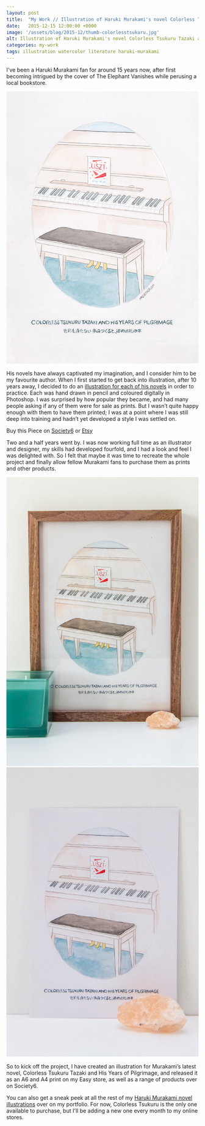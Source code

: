 ```yaml
---
layout: post
title:  "My Work // Illustration of Haruki Murakami's novel Colorless Tsukuru Tazaki and His Years of Pilgrimage"
date: 	2015-12-15 12:00:00 +0000
image: '/assets/blog/2015-12/thumb-colorlesstsukuru.jpg'
alt: Illustration of Haruki Murakami's novel Colorless Tsukuru Tazaki and His Years of Pilgrimage by illustrator / artist Karen Muray of A Rose Cast
categories: my-work
tags: illustration watercolor literature haruki-murakami
---
```


<p class="intro">I've been a Haruki Murakami fan for around 15 years now, after first becoming intrigued by the cover of The Elephant Vanishes while perusing a local bookstore.</p>

![Watercolor illustration of Haruki Murakami's novel Colorless Tsukuru Tazaki and His Years of Pilgrimage by illustrator / artist Karen Muray of A Rose Cast](/assets/folio/murakami/illustration-murakami-colorlesstsukuru.jpg "Watercolor illustration of Haruki Murakami's novel Colorless Tsukuru Tazaki and His Years of Pilgrimage by illustrator / artist Karen Muray of A Rose Cast")

His novels have always captivated my imagination, and I consider him to be my favourite author. When I first started to get back into illustration, after 10 years away, I decided to do an <a href="http://www.akaihane.co.uk/post/54588755092/haruki-murakami" title="The original Haruki Murakami novel illustrations">illustration for each of his novels</a> in order to practice. Each was hand drawn in pencil and coloured digitally in Photoshop. I was surprised by how popular they became, and had many people asking if any of them were for sale as prints. But I wasn’t quite happy enough with them to have them printed; I was at a point where I was still deep into training and hadn’t yet developed a style I was settled on.

<div class="highlight">
  <p>Buy <span class="the">this</span> Piece <span class="the">on</span>
    <a href="https://society6.com/product/haruki-murakamis-colorless-tsukuru-tazaki-and-his-years-of-pilgrimage-book-cover_print#1=45" title="Buy Watercolor illustration of Haruki Murakami's novel Colorless Tsukuru Tazaki and His Years of Pilgrimage on the A Rose Cast Society6 store">Society6</a>
    <span class="the">or</span>
    <a href="https://www.etsy.com/shop/ARoseCast?section_id=18192366" title="Buy Watercolor illustration of Haruki Murakami's novel Colorless Tsukuru Tazaki and His Years of Pilgrimage on the A Rose Cast Etsy store">Etsy</a>
  </p>
</div>

Two and a half years went by. I was now working full time as an illustrator and designer, my skills had developed fourfold, and I had a look and feel I was delighted with. So I felt that maybe it was time to recreate the whole project and finally allow fellow Murakami fans to purchase them as prints and other products.

<div class="row">
	<div class="col-md-6">
		<a href="https://www.etsy.com/listing/258057321/haruki-murakamis-colorless-tsukuru" title="A4 watercolor illustration Art Print of Haruki Murakami's novel Colorless Tsukuru Tazaki and His Years of Pilgrimage on Etsy"><img src="/assets/blog/2015-12/a4-illustration-murakami-colorlesstsukuru.jpg" alt="A4 watercolor illustration Art Print of Haruki Murakami's novel Colorless Tsukuru Tazaki and His Years of Pilgrimage on Etsy"></a>
	</div>
	<div class="col-md-6">
		<a href="https://www.etsy.com/listing/267617721/haruki-murakami-watercolor-novel" title="A6 watercolor illustration Art Print of Haruki Murakami's novel Colorless Tsukuru Tazaki and His Years of Pilgrimage on Etsy"><img src="/assets/blog/2015-12/a6-illustration-murakami-colorlesstsukuru.jpg" alt="A6 watercolor illustration Art Print of Haruki Murakami's novel Colorless Tsukuru Tazaki and His Years of Pilgrimage on Etsy"></a>
	</div>
</div>

So to kick off the project, I have created an illustration for Murakami’s latest novel, Colorless Tsukuru Tazaki and His Years of Pilgrimage, and released it as an A6 and A4 print on my Easy store, as well as a range of products over on Society6.

You can also get a sneak peek at all the rest of my <a href="/project/illustration-murakami.html" title="Haruki Murakami novel watercolor illustrations by illustrator / artist Karen Muray of A Rose Cast">Haruki Murakami novel illustrations</a> over on my portfolio. For now, Colorless Tsukuru is the only one available to purchase, but I'll be adding a new one every month to my online stores.